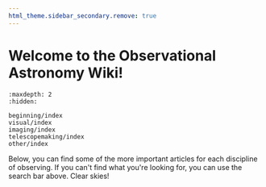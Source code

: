 ```yaml
---
html_theme.sidebar_secondary.remove: true
---
```


# Welcome to the Observational Astronomy Wiki!

```{toctree}
:maxdepth: 2
:hidden:

beginning/index
visual/index
imaging/index
telescopemaking/index
other/index
```

Below, you can find some of the more important articles for each discipline of observing. If you can't find what you're looking for, you can use the search bar above. Clear skies!
